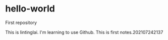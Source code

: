 # hello-world
First repository

This is lintinglai. I'm learning to use Github.
This is first notes.202107242137
